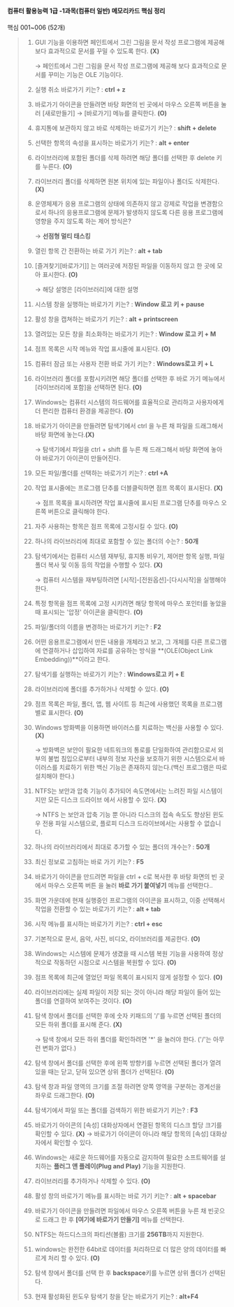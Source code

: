 #### 컴퓨터 활용능력 1급 -1과목(컴퓨터 일반) 메모리카드 핵심 정리 

핵심 001~006 (52개)

> 1. GUI 기능을 이용하면 페인트에서 그린 그림을 문서 작성 프로그램에 제공해 보다 효과적으로 문서를 꾸밀 수 있도록 한다. **(X)**
>
>    → 페인트에서 그린 그림을 문서 작성 프로그램에 제공해 보다 효과적으로 문서를 꾸미는 기능은 OLE 기능이다. 
>
> 2. 실행 취소 바로가기 키는? : **ctrl + z**
>
> 3. 바로가기 아이콘을 만들려면  바탕 화면의 빈 곳에서 마우스 오른쪽 버튼을 눌러 [새로만들기] → [바로가기] 메뉴를 클릭한다. **(O)**
>
> 4. 휴지통에 보관하지 않고 바로 삭제하는 바로가기 키는? : **shift + delete**
>
> 5. 선택한 항목의 속성을 표시하는 바로가기 키는? : **alt + enter**
>
> 6. 라이브러리에 포함된 폴더를 삭제 하려면 해당 폴더를 선택한 후 delete 키를 누른다. **(O)**
>
> 7. 라이브러리 폴더를 삭제하면 원본 위치에 있는 파일이나 폴더도 삭제한다. **(X)**
>
> 8. 운영체제가 응용 프로그램의 상태에 의존하지 않고 강제로 작업을 변경함으로서 하나의 응용프로그램에 문제가 발생하지 않도록 다른 응용 프로그램에 영향을 주지 않도록 하는 제어 방식은?  
>
>    → **선점형 멀티 태스킹** 
>
> 9. 열린 항목 간 전환하는 바로 가기 키는? : **alt + tab**
>
> 10. [즐겨찾기[바로가기]] 는 여러곳에 저장된 파일을 이동하지 않고 한 곳에 모아 표시한다. **(O)**
>
>     → 해당 설명은 [라이브러리]에 대한 설명 
>
> 11. 시스템 창을 실행하는 바로가기 키는? : **Window 로고 키 + pause**
>
> 12. 활성 창을 캡쳐하는 바로가기 키는? : **alt + printscreen** 
>
> 13. 열려있는 모든 창을 최소화하는 바로가기 키는? : **Window 로고 키 + M**
>
> 14. 점프 목록은 시작 메뉴와 작업 표시줄에 표시된다. **(O)**
>
> 15. 컴퓨터 잠금 또는 사용자 전환 바로 가기 키는? : **Windows로고 키 + L**
>
> 16. 라이브러리 폴더를 포함시키려면 해당 폴더를 선택한 후 바로 가기 메뉴에서 [라이브러리에 포함]을 선택하면 된다. **(O)**
>
> 17. Windows는 컴퓨터 시스템의 하드웨어를 효율적으로 관리하고 사용자에게 더 편리한 컴퓨터 환경을 제공한다. **(O)**
>
> 18. 바로가기 아이콘을 만들려면 탐색기에서 ctrl 을 누른 채 파일을 드래그해서 바탕 화면에 놓는다.**(X)**
>
>     → 탐색기에서 파일을 ctrl + shift 를 누른 채 드래그해서 바탕 화면에 놓아야 바로가기 아이콘이 만들어진다. 
>
> 19. 모든 파일/폴더를 선택하는 바로가기 키는?  : **ctrl +A**
>
> 20. 작업 표시줄에는 프로그램 단추를 더블클릭하면 점프 목록이 표시된다. **(X)**
>
>     → 점프 목록을 표시하려면 작업 표시줄에 표시된 프로그램 단추를 마우스 오른쪽 버튼으로 클릭해야 한다. 
>
> 21. 자주 사용하는 항목은 점프 목록에 고정시킬 수 있다. **(O)**
>
> 22. 하나의 라이브러리에 최대로 포함할 수 있는 폴더의 수는? : **50개**
>
> 23. 탐색기에서는 컴퓨터 시스템 재부팅, 휴지통 비우기, 제어판 항목 실행, 파일 폴더 복사 및 이동 등의 작업을 수행할 수 있다. **(X)**
>
>     → 컴퓨터 시스템을 재부팅하려면 [시작]-[전원옵션]-[다시시작]을 실행해야 한다. 
>
> 24. 특정 항목을 점프 목록에 고정 시키려면 해당 항목에 마우스 포인터를 놓았을 때 표시되는 '압정' 아이콘을 클릭한다. **(O)**
>
> 25. 파일/폴더의 이름을 변경하는 바로가기 키는? : **F2**
>
> 26. 어떤 응용프로그램에서 만든 내용을 개체라고 보고, 그 개체를 다른 프로그램에 연결하거나 삽입하여 자료를 공유하는 방식을 **(OLE(Object Link Embedding))**이라고 한다. 
>
> 27. 탐색기를 실행하는 바로가기 키는? : **Windows로고 키 + E**
>
> 28. 라이브러리에 폴더를 추가하거나 삭제할 수 있다. **(O)**
>
> 29. 점프 목록은 파일, 폴더, 앱, 웹 사이트 등 최근에 사용했던 목록을 프로그램별로 표시한다. **(O)**
>
> 30. Windows 방화벽을 이용하면 바이러스를 치료하는 백신을 사용할 수 있다. **(X)**
>
>     → 방화벽은 보안이 필요한 네트워크의 통로를 단일화하여 관리함으로서 외부의 불법 침입으로부터 내부의 정보 자산을 보호하기 위한 시스템으로서 바이러스를 치료하기 위한 백신 기능은 존재하지 않는다.(백신 프로그램은 따로 설치해야 한다.)
>
> 31. NTFS는 보안과 압축 기능이 추가되어 속도면에서는 느려진 파일 시스템이지만 모든 디스크 드라이브 에서 사용할 수 있다. **(X)**
>
>     → NTFS 는 보안과 압축 기능 뿐 아니라 디스크의 접속 속도도 향상된 윈도우 전용 파일 시스템으로, 플로피 디스크 드라이브에서는 사용할 수 없습니다. 
>
> 32. 하나의 라이브러리에서 최대로 추가할 수 있는 폴더의 개수는? : **50개**
>
> 33. 최신 정보로 고침하는 바로 가기 키는? : **F5**
>
> 34. 바로가기 아이콘을 만드려면 파일을 ctrl + c로 복사한 후 바탕 화면의 빈 곳에서 마우스 오른쪽 버튼 을 눌러 **바로 가기 붙여넣기** 메뉴를 선택한다.. 
>
> 35. 화면 가운데에 현재 실행중인 프로그램의 아이콘을 표시하고, 이중 선택해서 작업을 전환할 수 있는 바로가기 키는? : **alt + tab**
>
> 36. 시작 메뉴를 표시하는 바로가기 키는? : **ctrl + esc**
>
> 37. 기본적으로 문서, 음악, 사진, 비디오, 라이브러리를 제공한다. **(O)**
>
> 38. Windows는 시스템에 문제가 생겼을 때 시스템 복원 기능을 사용하여 정상적으로 작동하던 시점으로 시스템을 복원할 수 있다. **(O)**
>
> 39. 점프 목록에 최근에 열었던 파일 목록이 표시되지 않게 설정할 수 있다. **(O)**
>
> 40. 라이브러리에는 실제 파일이 저장 되는 것이 아니라 해당 파일이 들어 있는 폴더를 연결하여 보여주는 것이다. **(O)**
>
> 41. 탐색 창에서 폴더를 선택한 후에 숫자 키패드의 '/'를 누르면 선택된 폴더의 모든 하위 폴더를 표시해 준다. **(X)**
>
>     → 탐색 창에서 모든 하위 폴더를 확인하려면 '*' 을 눌러야 한다. ('/'는 아무런 변화가 없다.)
>
> 42. 탐색 창에서 폴더를 선택한 후에 왼쪽 방향키를 누르면 선택된 폴더가 열려 있을 때는 닫고, 닫혀 있으면 상위 폴더가 선택된다. **(O)**
>
> 43. 탐색 창과 파일 영역의 크기를 조절 하려면 양쪽 영역을 구분하는 경계선을 좌우로 드래그한다. **(O)**
>
> 44. 탐색기에서 파일 또는 폴더를 검색하기 위한 바로가기 키는? : **F3**
>
> 45. 바로가기 아이콘의 [속성] 대화상자에서 연결된 항목의 디스크 할당 크기를 확인할 수 있다. **(X)**
>     → 바로가기 아이콘이 아니라 해당 항목의 [속성] 대화상자에서 확인할 수 있다. 
>
> 46. Windows는 새로운 하드웨어를 자동으로 감지하여 필요한 소프트웨어를 설치하는 **플러그 앤 플레이(Plug and Play)** 기능을 지원한다. 
>
> 47. 라이브러리를 추가하거나 삭제할 수 있다. **(O)**
>
> 48. 활성 창의 바로가기 메뉴를 표시하는 바로 가기 키는? : **alt + spacebar**
>
> 49. 바로가기 아이콘을 만들려면 파일에서 마우스 오른쪽 버튼을 누른 채 빈곳으로 드래그 한 후 **[여기에 바로가기 만들기]** 메뉴를 선택한다. 
>
> 50. NTFS는 하드디스크의 파티션(볼륨) 크기를 **256TB**까지 지원한다. 
>
> 51. windows는 완전한 64bit로 데이터를 처리하므로 더 많은 양의 데이터를 빠르게 처리 할 수 있다. **(O)**
>
> 52. 탐색 창에서 폴더를 선택 한 후 **backspace**키를 누르면 상위 폴더가 선택된다. 
>
> 53. 현재 활성화된 윈도우 탐색기 창을 닫는 바로가기 키는? : **alt+F4**



